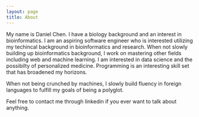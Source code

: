```yaml
---
layout: page
title: About
---
```


My name is Daniel Chen. I have a biology background and an interest in bioinformatics. I am an aspiring software engineer who is interested utilizing my techincal background in bioinformatics and research. When not slowly building up bioinformatics background, I work on mastering other fields including web and machine learning. I am interested in data science and the possibilty of personalized medicine. Programming is an interesting skill set that has broadened my horizons.  

When not being crunched by machines, I slowly build fluency in foreign languages to fulfill my goals of being a polyglot. 

Feel free to contact me through linkedin if you ever want to talk about anything.